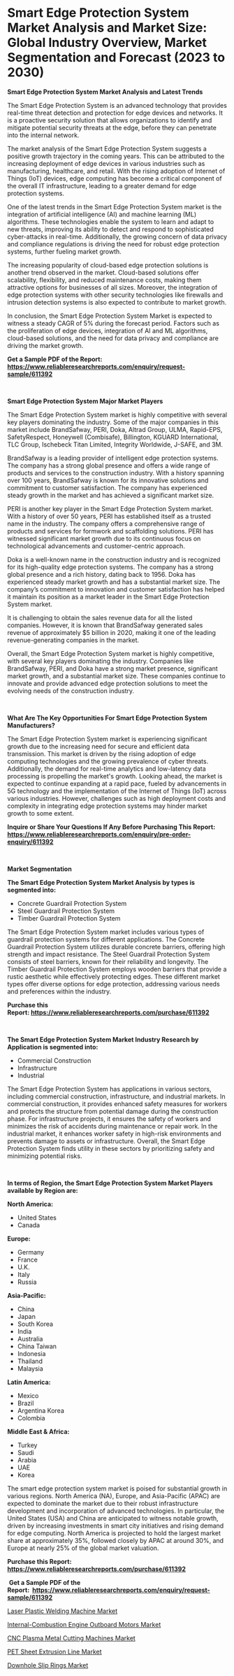 <p><h1>Smart Edge Protection System Market Analysis and Market Size: Global Industry Overview, Market Segmentation and Forecast (2023 to 2030)</h1></p><p><strong>Smart Edge Protection System Market Analysis and Latest Trends</strong></p>
<p><p>The Smart Edge Protection System is an advanced technology that provides real-time threat detection and protection for edge devices and networks. It is a proactive security solution that allows organizations to identify and mitigate potential security threats at the edge, before they can penetrate into the internal network.</p><p>The market analysis of the Smart Edge Protection System suggests a positive growth trajectory in the coming years. This can be attributed to the increasing deployment of edge devices in various industries such as manufacturing, healthcare, and retail. With the rising adoption of Internet of Things (IoT) devices, edge computing has become a critical component of the overall IT infrastructure, leading to a greater demand for edge protection systems.</p><p>One of the latest trends in the Smart Edge Protection System market is the integration of artificial intelligence (AI) and machine learning (ML) algorithms. These technologies enable the system to learn and adapt to new threats, improving its ability to detect and respond to sophisticated cyber-attacks in real-time. Additionally, the growing concern of data privacy and compliance regulations is driving the need for robust edge protection systems, further fueling market growth.</p><p>The increasing popularity of cloud-based edge protection solutions is another trend observed in the market. Cloud-based solutions offer scalability, flexibility, and reduced maintenance costs, making them attractive options for businesses of all sizes. Moreover, the integration of edge protection systems with other security technologies like firewalls and intrusion detection systems is also expected to contribute to market growth.</p><p>In conclusion, the Smart Edge Protection System Market is expected to witness a steady CAGR of 5% during the forecast period. Factors such as the proliferation of edge devices, integration of AI and ML algorithms, cloud-based solutions, and the need for data privacy and compliance are driving the market growth.</p></p>
<p><strong>Get a Sample PDF of the Report:&nbsp; <a href="https://www.reliableresearchreports.com/enquiry/request-sample/611392">https://www.reliableresearchreports.com/enquiry/request-sample/611392</a></strong></p>
<p>&nbsp;</p>
<p><strong>Smart Edge Protection System Major Market Players</strong></p>
<p><p>The Smart Edge Protection System market is highly competitive with several key players dominating the industry. Some of the major companies in this market include BrandSafway, PERI, Doka, Altrad Group, ULMA, Rapid-EPS, SafetyRespect, Honeywell (Combisafe), Billington, KGUARD International, TLC Group, Ischebeck Titan Limited, Integrity Worldwide, J-SAFE, and 3M.</p><p>BrandSafway is a leading provider of intelligent edge protection systems. The company has a strong global presence and offers a wide range of products and services to the construction industry. With a history spanning over 100 years, BrandSafway is known for its innovative solutions and commitment to customer satisfaction. The company has experienced steady growth in the market and has achieved a significant market size.</p><p>PERI is another key player in the Smart Edge Protection System market. With a history of over 50 years, PERI has established itself as a trusted name in the industry. The company offers a comprehensive range of products and services for formwork and scaffolding solutions. PERI has witnessed significant market growth due to its continuous focus on technological advancements and customer-centric approach.</p><p>Doka is a well-known name in the construction industry and is recognized for its high-quality edge protection systems. The company has a strong global presence and a rich history, dating back to 1956. Doka has experienced steady market growth and has a substantial market size. The company’s commitment to innovation and customer satisfaction has helped it maintain its position as a market leader in the Smart Edge Protection System market.</p><p>It is challenging to obtain the sales revenue data for all the listed companies. However, it is known that BrandSafway generated sales revenue of approximately $5 billion in 2020, making it one of the leading revenue-generating companies in the market.</p><p>Overall, the Smart Edge Protection System market is highly competitive, with several key players dominating the industry. Companies like BrandSafway, PERI, and Doka have a strong market presence, significant market growth, and a substantial market size. These companies continue to innovate and provide advanced edge protection solutions to meet the evolving needs of the construction industry.</p></p>
<p>&nbsp;</p>
<p><strong>What Are The Key Opportunities For Smart Edge Protection System Manufacturers?</strong></p>
<p><p>The Smart Edge Protection System market is experiencing significant growth due to the increasing need for secure and efficient data transmission. This market is driven by the rising adoption of edge computing technologies and the growing prevalence of cyber threats. Additionally, the demand for real-time analytics and low-latency data processing is propelling the market's growth. Looking ahead, the market is expected to continue expanding at a rapid pace, fueled by advancements in 5G technology and the implementation of the Internet of Things (IoT) across various industries. However, challenges such as high deployment costs and complexity in integrating edge protection systems may hinder market growth to some extent.</p></p>
<p><strong>Inquire or Share Your Questions If Any Before Purchasing This Report: <a href="https://www.reliableresearchreports.com/enquiry/pre-order-enquiry/611392">https://www.reliableresearchreports.com/enquiry/pre-order-enquiry/611392</a></strong></p>
<p>&nbsp;</p>
<p><strong>Market Segmentation</strong></p>
<p><strong>The Smart Edge Protection System Market Analysis by types is segmented into:</strong></p>
<p><ul><li>Concrete Guardrail Protection System</li><li>Steel Guardrail Protection System</li><li>Timber Guardrail Protection System</li></ul></p>
<p><p>The Smart Edge Protection System market includes various types of guardrail protection systems for different applications. The Concrete Guardrail Protection System utilizes durable concrete barriers, offering high strength and impact resistance. The Steel Guardrail Protection System consists of steel barriers, known for their reliability and longevity. The Timber Guardrail Protection System employs wooden barriers that provide a rustic aesthetic while effectively protecting edges. These different market types offer diverse options for edge protection, addressing various needs and preferences within the industry.</p></p>
<p><strong>Purchase this Report:&nbsp;<a href="https://www.reliableresearchreports.com/purchase/611392">https://www.reliableresearchreports.com/purchase/611392</a></strong></p>
<p>&nbsp;</p>
<p><strong>The Smart Edge Protection System Market Industry Research by Application is segmented into:</strong></p>
<p><ul><li>Commercial Construction</li><li>Infrastructure</li><li>Industrial</li></ul></p>
<p><p>The Smart Edge Protection System has applications in various sectors, including commercial construction, infrastructure, and industrial markets. In commercial construction, it provides enhanced safety measures for workers and protects the structure from potential damage during the construction phase. For infrastructure projects, it ensures the safety of workers and minimizes the risk of accidents during maintenance or repair work. In the industrial market, it enhances worker safety in high-risk environments and prevents damage to assets or infrastructure. Overall, the Smart Edge Protection System finds utility in these sectors by prioritizing safety and minimizing potential risks.</p></p>
<p>&nbsp;</p>
<p><strong>In terms of Region, the Smart Edge Protection System Market Players available by Region are:</strong></p>
<p>
    <p> <strong> North America: </strong>
        <ul>
            <li>United States</li>
            <li>Canada</li>
        </ul>
        </p> 
    <p> <strong> Europe: </strong>
        <ul>
            <li>Germany</li>
            <li>France</li>
            <li>U.K.</li>
            <li>Italy</li>
            <li>Russia</li>
        </ul>
        </p> 
    <p> <strong> Asia-Pacific: </strong>
        <ul>
            <li>China</li>
            <li>Japan</li>
            <li>South Korea</li>
            <li>India</li>
            <li>Australia</li>
            <li>China Taiwan</li>
            <li>Indonesia</li>
            <li>Thailand</li>
            <li>Malaysia</li>
        </ul>
        </p> 
    <p> <strong> Latin America: </strong>
        <ul>
            <li>Mexico</li>
            <li>Brazil</li>
            <li>Argentina Korea</li>
            <li>Colombia</li>
        </ul>
        </p> 
    <p> <strong> Middle East & Africa: </strong>
        <ul>
            <li>Turkey</li>
            <li>Saudi</li>
            <li>Arabia</li>
            <li>UAE</li>
            <li>Korea</li>
        </ul>
    </p>
    </p>
<p><p>The smart edge protection system market is poised for substantial growth in various regions. North America (NA), Europe, and Asia-Pacific (APAC) are expected to dominate the market due to their robust infrastructure development and incorporation of advanced technologies. In particular, the United States (USA) and China are anticipated to witness notable growth, driven by increasing investments in smart city initiatives and rising demand for edge computing. North America is projected to hold the largest market share at approximately 35%, followed closely by APAC at around 30%, and Europe at nearly 25% of the global market valuation.</p></p>
<p><strong>Purchase this Report: <a href="https://www.reliableresearchreports.com/purchase/611392">https://www.reliableresearchreports.com/purchase/611392</a></strong></p>
<p>&nbsp;<strong>Get a Sample PDF of the Report:&nbsp;&nbsp;<a href="https://www.reliableresearchreports.com/enquiry/request-sample/611392">https://www.reliableresearchreports.com/enquiry/request-sample/611392</a></strong></p>
<p><strong></strong></p>
<p><p><a href="https://medium.com/@soloncarter2662/laser-plastic-welding-machine-market-size-growth-forecast-2023-2030-3423f3dda6b7">Laser Plastic Welding Machine Market</a></p><p><a href="https://www.linkedin.com/pulse/internal-combustion-engine-outboard-motors-market-size-share-mya0c/">Internal-Combustion Engine Outboard Motors Market</a></p><p><a href="https://www.linkedin.com/pulse/cnc-plasma-metal-cutting-machines-market-size-2023-2030-96mvc/">CNC Plasma Metal Cutting Machines Market</a></p><p><a href="https://medium.com/@eltaroberts2662/pet-sheet-extrusion-line-market-size-growth-forecast-2023-2030-09280bfc6b99">PET Sheet Extrusion Line Market</a></p><p><a href="https://www.linkedin.com/pulse/downhole-slip-rings-market-size-share-global-analysis-report-2ppmf/">Downhole Slip Rings Market</a></p></p>
